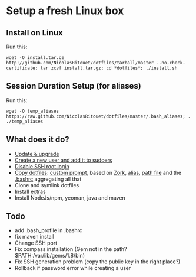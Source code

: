 # Setup a fresh Linux box

## Install on Linux
Run this:

    wget -O install.tar.gz http://github.com/NicolasRitouet/dotfiles/tarball/master --no-check-certificate; tar zxvf install.tar.gz; cd *dotfiles*; ./install.sh

## Session Duration Setup (for aliases)
Run this:

    wget -O temp_aliases https://raw.github.com/NicolasRitouet/dotfiles/master/.bash_aliases; . ./temp_aliases

## What does it do?
- [Update & upgrade](https://github.com/NicolasRitouet/dotfiles/blob/master/install.sh#L209-215)
- [Create a new user and add it to sudoers](https://github.com/NicolasRitouet/dotfiles/blob/master/install.sh#L231-240)
- [Disable SSH root login](https://github.com/NicolasRitouet/dotfiles/blob/master/install.sh#L243-247)
- [Copy dotfiles](https://github.com/NicolasRitouet/dotfiles/blob/master/install.sh#L250-263): [custom prompt](https://github.com/NicolasRitouet/dotfiles/blob/master/.zork.theme.bash), based on [Zork](https://github.com/revans/bash-it/blob/master/themes/zork/zork.theme.bash), [alias](https://github.com/NicolasRitouet/dotfiles/blob/master/.bash_aliases), [path file](https://github.com/NicolasRitouet/dotfiles/blob/master/.bashpath) and the [.bashrc](https://github.com/NicolasRitouet/dotfiles/blob/master/.bashrc) aggregating all that
- Clone and symlink dotfiles
- Install [extras](https://github.com/NicolasRitouet/dotfiles/blob/master/extra) 
- Install NodeJs/npm, yeoman, java and maven


## Todo
- add .bash_profile in .bashrc
- fix maven install
- Change SSH port
- Fix compass installation (Gem not in the path? $PATH:/var/lib/gems/1.8/bin)
- Fix SSH generation problem (copy the public key in the right place?)
- Rollback if password error while creating a user